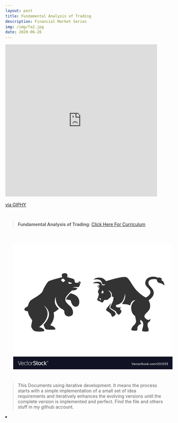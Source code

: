 ```yaml
---
layout: post
title: Fundamental Analysis of Trading
description: Financial Market Series
img: /img/fa2.jpg
date: 2020-06-26
---
```



<iframe src="https://giphy.com/embed/d6EW3XKreShOy71v4i" width="480" height="480" frameBorder="0" class="giphy-embed" allowFullScreen></iframe><p><a href="https://giphy.com/gifs/gold-forex-broker-d6EW3XKreShOy71v4i">via GIPHY</a></p>
<Br>


> **Fundamental Analysis of Trading**: <a href="https://itsmecevi.github.io/currency-fundamental/">Click Here For Curriculum</a>



<Br>
  
<img class="col one right" src="/img/fa.jpg" style="padding:25px">

<Br>

> This Documents using iterative development. It means the process starts with a simple implementation of a small set of idea requirements and iteratively enhances the evolving versions until the complete version is implemented and perfect.
> Find the file and others stuff in my github account.


<li>
<a id="icon" href="https://github.com/itsmecevi" target="_blank"><i class="fa fa-github fa-fw fa-2x"></i></a>
</li>
